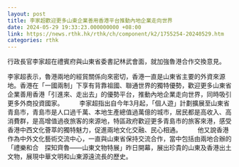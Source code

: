 ```yaml
---
layout: post
title: 李家超歡迎更多山東企業善用香港平台推動內地企業走向世界
date: 2024-05-29 19:33:23.000000000 +08:00
link: https://news.rthk.hk/rthk/ch/component/k2/1755254-20240529.htm
categories: rthk
---
```


行政長官李家超在禮賓府與山東省委書記林武會面，就加強魯港合作交換意見。

李家超表示，魯港兩地的經貿關係向來密切，香港一直是山東省主要的外資來源地。香港在「一國兩制」下享有背靠祖國、聯通世界的獨特優勢，歡迎更多山東省企業善用香港「引進來、走出去」的優勢平台，推動內地企業走向世界，同時吸引更多外商投資國家。
　　 
李家超指出自今年3月起，「個人遊」計劃擴展至山東省青島市，青島市是人口過千萬、本地生產總值過萬億的城市，居民都是高收入、高消費群，是高增值過夜旅客的來源地，特區政府歡迎更多青島市的旅客來港，感受香港中西文化薈萃的獨特魅力，促進兩地文化交融、民心相通。
　　 
他又說香港作為中外文化藝術交流中心，一直與山東省保持交流合作，當中包括由兩地合辦的「禮樂和合　探知齊魯——山東文物特展」昨日開幕，展出珍貴的山東及香港出土文物，展現中華文明和山東源遠流長的歷史。　
